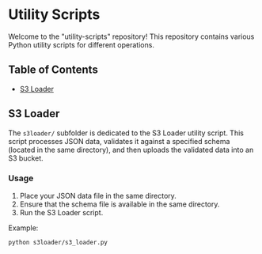 # Utility Scripts

Welcome to the "utility-scripts" repository! This repository contains various Python utility scripts for different operations.

## Table of Contents
- [S3 Loader](#s3-loader)

## S3 Loader
The `s3loader/` subfolder is dedicated to the S3 Loader utility script. This script processes JSON data, validates it against a specified schema (located in the same directory), and then uploads the validated data into an S3 bucket.

### Usage
1. Place your JSON data file in the same directory.
2. Ensure that the schema file is available in the same directory.
3. Run the S3 Loader script.

Example:
```bash
python s3loader/s3_loader.py
